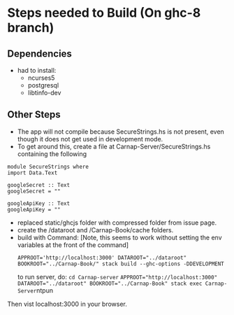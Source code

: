 # Steps needed to Build (On ghc-8 branch)

## Dependencies
- had to install:
  - ncurses5
  - postgresql
  - libtinfo-dev

## Other Steps
- The app will not compile because SecureStrings.hs is not present, even though it does not get used in development mode.
- To get around this, create a file at Carnap-Server/SecureStrings.hs containing the following
`````
module SecureStrings where
import Data.Text

googleSecret :: Text
googleSecret = ""

googleApiKey :: Text
googleApiKey = ""
`````

- replaced static/ghcjs folder with compressed folder from issue page.
- create the /dataroot and /Carnap-Book/cache folders.
- build with Command:
[Note, this seems to work without setting the env variables at the front of the command]
  ```
  APPROOT='http://localhost:3000' DATAROOT="../dataroot" BOOKROOT="../Carnap-Book/" stack build --ghc-options -DDEVELOPMENT
  ```
  to run server, do:
  `cd Carnap-server`
  `APPROOT="http://localhost:3000" DATAROOT="../dataroot" BOOKROOT="../Carnap-Book" stack exec Carnap-Server`ntpun

Then vist localhost:3000 in your browser.
